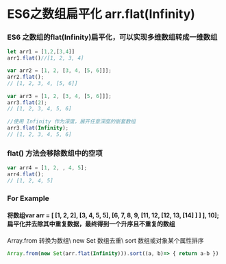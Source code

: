 # ES6之数组扁平化 arr.flat(Infinity)

### ES6 之数组的flat(Infinity)扁平化，可以实现多维数组转成一维数组

```javascript
let arr1 = [1,2,[3,4]]
arr1.flat()//[1, 2, 3, 4]

var arr2 = [1, 2, [3, 4, [5, 6]]];
arr2.flat();
// [1, 2, 3, 4, [5, 6]]
 
var arr3 = [1, 2, [3, 4, [5, 6]]];
arr3.flat(2);
// [1, 2, 3, 4, 5, 6]
 
//使用 Infinity 作为深度，展开任意深度的嵌套数组
arr3.flat(Infinity); 
// [1, 2, 3, 4, 5, 6]
```

### flat() 方法会移除数组中的空项

```javascript
var arr4 = [1, 2, , 4, 5];
arr4.flat();
// [1, 2, 4, 5]
```

### For Example

#### 将数组var arr = [ [1, 2, 2], [3, 4, 5, 5], [6, 7, 8, 9, [11, 12, [12, 13, [14] ] ] ], 10];扁平化并去除其中重复数据，最终得到一个升序且不重复的数组

Array.from 转换为数组\ new Set 数组去重\ sort 数组或对象某个属性排序

```javascript
Array.from(new Set(arr.flat(Infinity))).sort((a, b)=> { return a-b })
```

